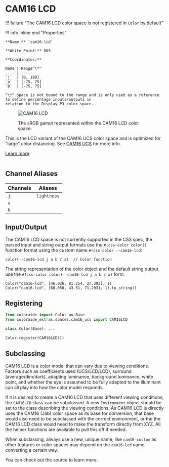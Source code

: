 # CAM16 LCD

!!! failure "The CAM16 LCD color space is not registered in `Color` by default"

<div class="info-container" markdown="1">
!!! info inline end "Properties"

    **Name:** `cam16-lcd`

    **White Point:** D65

    **Coordinates:**

    Name | Range^\*^
    ---- | -----
    `j`  | [0, 100]
    `a`  | [-75, 75]
    `b`  | [-75, 75]

    ^\*^ Space is not bound to the range and is only used as a reference to define percentage inputs/outputs in
    relation to the Display P3 color space.

<figure markdown>

![CAM16 LCD](../images/cam16-lcd.png)

<figcaption markdown>
The sRGB gamut represented within the CAM16 LCD color space.
</figcaption>
</figure>

This is the LCD variant of the CAM16 UCS color space and is optimized for "large" color distancing. See
[CAM16 UCS](./cam16_ucs.md) for more info.

[Learn more](https://doi.org/10.1002/col.22131).
</div>

## Channel Aliases

Channels | Aliases
-------- | -------
`j`      | `lightness`
`a`      |
`b`      |

## Input/Output

The CAM16 LCD space is not currently supported in the CSS spec, the parsed input and string output formats use
the `#!css-color color()` function format using the custom name `#!css-color --cam16-lcd`:

```css-color
color(--cam16-lcd j a b / a)  // Color function
```

The string representation of the color object and the default string output use the
`#!css-color color(--cam16-lcd j a b / a)` form.

```playground
Color("cam16-lcd", [46.026, 81.254, 27.393], 1)
Color("cam16-lcd", [68.056, 43.51, 71.293], 1).to_string()
```

## Registering

```py
from coloraide import Color as Base
from coloraide_extras.spaces.cam16_ucs import CAM16LCD

class Color(Base): ...

Color.register(CAM16LCD())
```

<style>
.info-container {display: inline-block;}
</style>

## Subclassing

CAM16 LCD is a color model that can vary due to viewing conditions. Factors such as coefficients used (UCS/LCD/LCD),
surround (average/dim/dark), adapting luminance, background luminance, white point, and whether the eye is assumed to be
fully adapted to the illuminant can all play into how the color model responds.

If it is desired to create a CAM16 LCD that uses different viewing conditions, the `CAM16LCD` class can be subclassed.
A new `Environment` object should be set to the class describing the viewing conditions. As CAM16 LCD is directly uses
the CAM16 (Jab) color space as its base for conversion, that base would also need to be subclassed with the correct
environment, or the the CAM16 LCD class would need to make the transform directly from XYZ. All the helper functions are
available to pull this off if needed.

When subclassing, always use a new, unique name, like `cam16-custom` as other features or color spaces may depend on the
`cam16-lcd` name converting a certain way.

You can check out the source to learn more.
